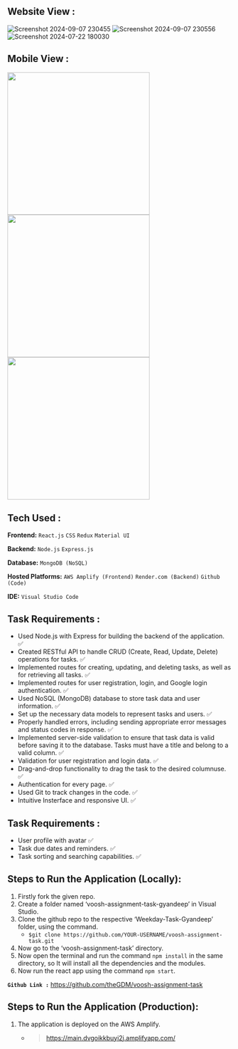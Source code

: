 ## **Website View :**
![Screenshot 2024-09-07 230455](https://github.com/user-attachments/assets/c5164a15-fbd7-44b1-ab94-0e3befa3678d)
![Screenshot 2024-09-07 230556](https://github.com/user-attachments/assets/4cbb4083-bb00-4ac6-83b4-2d601d53a688)
![Screenshot 2024-07-22 180030](https://github.com/user-attachments/assets/a8c8ee52-095a-41f9-b10b-5179d10a3f52)

## **Mobile View :**
<p float="left">
  <img src="https://github.com/user-attachments/assets/8508855f-de51-40a0-b64a-3bf19480ea25" width="320" />
  <img src="https://github.com/user-attachments/assets/255cb1d8-2302-43b1-9933-b563462c5d2c" width="320" /> 
  <img src="https://github.com/user-attachments/assets/f2befe65-78ff-4091-806e-b260355e1e2d" width="320" /> 
</p>

## **Tech Used :**
**Frontend:** `React.js` `CSS` `Redux` `Material UI`

**Backend:** `Node.js` `Express.js`

**Database:** `MongoDB (NoSQL)`

**Hosted Platforms:** `AWS Amplify (Frontend)` `Render.com (Backend)` `Github (Code)`

**IDE:** `Visual Studio Code`

## **Task Requirements :**
- Used Node.js with Express for building the backend of the application. ✅
- Created RESTful API to handle CRUD (Create, Read, Update, Delete) operations for tasks. ✅
- Implemented routes for creating, updating, and deleting tasks, as well as for retrieving all tasks. ✅
-  Implemented routes for user registration, login, and Google login authentication. ✅
- Used NoSQL (MongoDB) database to store task data and user information. ✅
- Set up the necessary data models to represent tasks and users. ✅
- Properly handled errors, including sending appropriate error messages and status codes in response. ✅
- Implemented server-side validation to ensure that task data is valid before saving it to the database. Tasks must have a title and belong to a valid column. ✅
- Validation for user registration and login data. ✅
- Drag-and-drop functionality to drag the task to the desired columnuse. ✅
- Authentication for every page. ✅
- Used Git to track changes in the code. ✅
- Intuitive Insterface and responsive UI. ✅

## **Task Requirements :**
- User profile with avatar ✅
- Task due dates and reminders. ✅
- Task sorting and searching capabilities. ✅

## **Steps to Run the Application (Locally):**
1. Firstly fork the given repo.
2. Create a folder named ‘voosh-assignment-task-gyandeep’ in Visual Studio.
3. Clone the github repo to the respective ‘Weekday-Task-Gyandeep’ folder, using the command.
   - `$git clone https://github.com/YOUR-USERNAME/voosh-assignment-task.git`
4. Now go to the ‘voosh-assignment-task’ directory.
5. Now open the terminal and run the command `npm install` in the same directory, so
    It will install all the dependencies and the modules.
6. Now run the react app using the command `npm start`.


**`Github Link :`** https://github.com/theGDM/voosh-assignment-task


## **Steps to Run the Application (Production):**

1. The application is deployed on the AWS Amplify.
    - > https://main.dvgoikkbuyi2j.amplifyapp.com/
